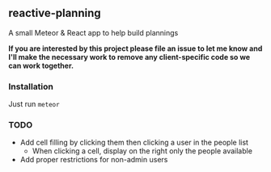 ## reactive-planning
A small Meteor & React app to help build plannings

**If you are interested by this project please file an issue to let me know
and I'll make the necessary work to remove any client-specific code so we
can work together.**

### Installation

Just run `meteor`

### TODO

* Add cell filling by clicking them then clicking a user in the people list
  * When clicking a cell, display on the right only the people available
* Add proper restrictions for non-admin users
